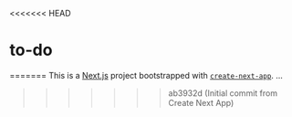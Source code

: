 <<<<<<< HEAD
# to-do
=======
This is a [Next.js](https://nextjs.org) project bootstrapped with [`create-next-app`](https://nextjs.org/docs/app/api-reference/cli/create-next-app).
...
>>>>>>> ab3932d (Initial commit from Create Next App)
